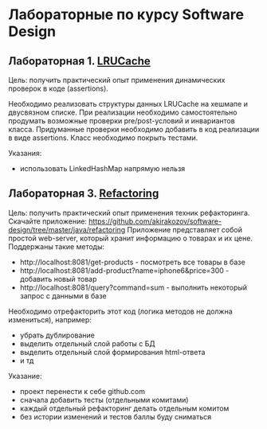 # Лабораторные по курсу Software Design

## Лабораторная 1. [LRUCache](Lab1-LRUCache)

Цель: получить практический опыт применения динамических проверок в коде (assertions).

Необходимо реализовать структуры данных LRUCache на хешмапе и двусвязном списке. При реализации необходимо самостоятельно продумать возможные проверки pre/post-условий и инвариантов класса. Придуманные проверки необходимо добавить в код реализации в виде assertions. Класс необходимо покрыть тестами.

Указания:
+	использовать LinkedHashMap напрямую нельзя


## Лабораторная 3. [Refactoring](Lab2-Refactoring)

Цель: получить практический опыт применения техник рефакторинга.
Скачайте приложение: https://github.com/akirakozov/software-design/tree/master/java/refactoring
Приложение представляет собой простой web-server, который хранит информацию о товарах и их цене. Поддержаны такие методы:
+	http://localhost:8081/get-products - посмотреть все товары в базе
+	http://localhost:8081/add-product?name=iphone6&price=300 - добавить новый товар
+	http://localhost:8081/query?command=sum - выполнить некоторый запрос с данными в базе

Необходимо отрефакторить этот код (логика методов не должна измениться), например:
+	убрать дублирование
+	выделить отдельный слой работы с БД
+	выделить отдельный слой формирования html-ответа
+	и тд

Указание:
+	проект перенести к себе github.com
+	сначала добавить тесты (отдельными комитами)
+	каждый отдельный рефакторинг делать отдельным комитом
+	без истории изменений и тестов баллы буду сниматься
